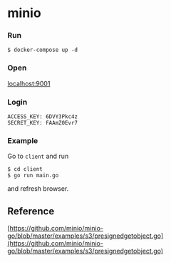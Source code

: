 # minio

### Run

```
$ docker-compose up -d
```

### Open

[localhost:9001](http://localhost:9001)

### Login

```
ACCESS_KEY: 6DVY3Pkc4z
SECRET_KEY: FAAmZ0Evr7
```

### Example

Go to `client` and run

```
$ cd client
$ go run main.go
```

and refresh browser.

## Reference

[https://github.com/minio/minio-go/blob/master/examples/s3/presignedgetobject.go](https://github.com/minio/minio-go/blob/master/examples/s3/presignedgetobject.go)